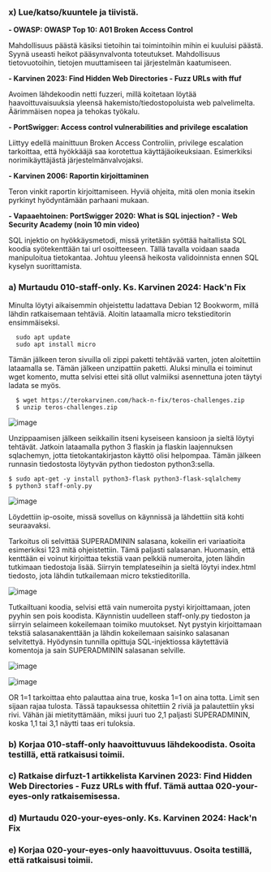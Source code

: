 ### x) Lue/katso/kuuntele ja tiivistä.

**- OWASP: OWASP Top 10: A01 Broken Access Control** 

  Mahdollisuus päästä käsiksi tietoihin tai toimintoihin mihin ei kuuluisi päästä. Syynä useasti heikot pääsynvalvonta toteutukset. Mahdollisuus tietovuotoihin, tietojen muuttamiseen tai järjestelmän kaatumiseen.

**- Karvinen 2023: Find Hidden Web Directories - Fuzz URLs with ffuf**

  Avoimen lähdekoodin netti fuzzeri, millä koitetaan löytää haavoittuvaisuuksia yleensä hakemisto/tiedostopoluista web palvelimelta. Äärimmäisen nopea ja tehokas työkalu.

**- PortSwigger: Access control vulnerabilities and privilege escalation**

  Liittyy edellä mainittuun Broken Access Controliin, privilege escalation tarkoittaa, että hyökkääjä saa korotettua käyttäjäoikeuksiaan. Esimerkiksi norimikäyttäjästä järjestelmänvalvojaksi.

**- Karvinen 2006: Raportin kirjoittaminen**

  Teron vinkit raportin kirjoittamiseen. Hyviä ohjeita, mitä olen monia itsekin pyrkinyt hyödyntämään parhaani mukaan.

**- Vapaaehtoinen: PortSwigger 2020: What is SQL injection? - Web Security Academy (noin 10 min video)**

  SQL injektio on hyökkäysmetodi, missä yritetään syöttää haitallista SQL koodia syötekenttään tai url osoitteeseen. Tällä tavalla voidaan saada manipuloitua tietokantaa. Johtuu yleensä heikosta validoinnista ennen SQL kyselyn suorittamista.


### a) Murtaudu 010-staff-only. Ks. Karvinen 2024: Hack'n Fix

  Minulta löytyi aikaisemmin ohjeistettu ladattava Debian 12 Bookworm, millä lähdin ratkaisemaan tehtäviä. Aloitin lataamalla micro tekstieditorin ensimmäiseksi.
  
      sudo apt update
      sudo apt install micro

  Tämän jälkeen teron sivuilla oli zippi paketti tehtävää varten, joten aloitettiin lataamalla se. Tämän jälkeen unzipattiin paketti. Aluksi minulla ei toiminut wget komento, mutta selvisi ettei sitä ollut valmiiksi asennettuna joten täytyi ladata se myös.

      $ wget https://terokarvinen.com/hack-n-fix/teros-challenges.zip
      $ unzip teros-challenges.zip

![image](https://github.com/user-attachments/assets/dd98d5d7-a4ae-4087-a75b-bce80d19923d)

  Unzippaamisen jälkeen seikkailin itseni kyseiseen kansioon ja sieltä löytyi tehtävät. Jatkoin lataamalla python 3 flaskin ja flaskin laajennuksen sqlachemyn, jotta tietokantakirjaston käyttö olisi helpompaa. Tämän jälkeen runnasin tiedostosta löytyvän python tiedoston python3:sella.

    $ sudo apt-get -y install python3-flask python3-flask-sqlalchemy
    $ python3 staff-only.py

![image](https://github.com/user-attachments/assets/e8b5a51d-adc7-494f-bf0a-4bca5da7264e)


  Löydettiin ip-osoite, missä sovellus on käynnissä ja lähdettiin sitä kohti seuraavaksi.

  Tarkoitus oli selvittää SUPERADMININ salasana, kokeilin eri variaatioita esimerkiksi 123 mitä ohjeistettiin. Tämä paljasti salasanan. Huomasin, että kenttään ei voinut kirjoittaa tekstiä vaan pelkkiä numeroita, joten lähdin tutkimaan tiedostoja lisää. Siirryin templateseihin ja sieltä löytyi index.html tiedosto, jota lähdin tutkailemaan micro tekstieditorilla.

  ![image](https://github.com/user-attachments/assets/6c1ba84d-00f6-48d5-9946-231f20b28b8a)

  Tutkailtuani koodia, selvisi että vain numeroita pystyi kirjoittamaan, joten pyyhin sen pois koodista. Käynnistin uudelleen staff-only.py tiedoston ja siirryin selaimeen kokeilemaan toimiko muutokset. Nyt pystyin kirjoittamaan tekstiä salasanakenttään ja lähdin kokeilemaan saisinko salasanan selvitettyä. Hyödynsin tunnilla opittuja SQL-injektiossa käytettäviä komentoja ja sain SUPERADMININ salasanan selville.

  ![image](https://github.com/user-attachments/assets/929adfa5-9b98-4e1a-b177-91da6fd4af69)


  ![image](https://github.com/user-attachments/assets/5990f2c7-ba70-439b-9fff-91c6cd9d9352)

  OR 1=1 tarkoittaa ehto palauttaa aina true, koska 1=1 on aina totta. Limit sen sijaan rajaa tulosta. Tässä tapauksessa ohitettiin 2 riviä ja palautettiin yksi rivi. Vähän jäi mietityttämään, miksi juuri tuo 2,1 paljasti SUPERADMININ, koska 1,1 tai 3,1 näytti taas eri tuloksia.


### b) Korjaa 010-staff-only haavoittuvuus lähdekoodista. Osoita testillä, että ratkaisusi toimii.
### c) Ratkaise dirfuzt-1 artikkelista Karvinen 2023: Find Hidden Web Directories - Fuzz URLs with ffuf. Tämä auttaa 020-your-eyes-only ratkaisemisessa.
### d) Murtaudu 020-your-eyes-only. Ks. Karvinen 2024: Hack'n Fix
### e) Korjaa 020-your-eyes-only haavoittuvuus. Osoita testillä, että ratkaisusi toimii.
